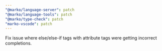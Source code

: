 ```yaml
---
"@marko/language-server": patch
"@marko/language-tools": patch
"@marko/type-check": patch
"marko-vscode": patch
---
```


Fix issue where else/else-if tags with attribute tags were getting incorrect completions.
